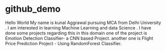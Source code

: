 # github_demo
Hello World
My name is kunal Aggrawal pursuing MCA from Delhi University .
I am interested in learning Machine Learning and data Science .
I have done some projects regarding this in this domain
one of the project is Emotion Detection Classifier- a CNN based Project.
another one is Flight Price Prediction Project - Using RandomForest Classifier.
